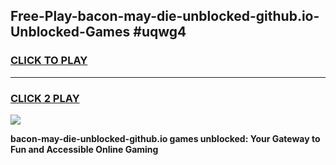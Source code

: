 
## Free-Play-bacon-may-die-unblocked-github.io-Unblocked-Games #uqwg4
<h3>
<a href="https://news.freeplayer.one?title=bacon-may-die-unblocked-github.io&ref=8M">CLICK TO PLAY</a></h3>
<hr>

<h3>
<a href="https://news.freeplayer.one?title=bacon-may-die-unblocked-github.io&ref=8M">CLICK 2 PLAY</a>
  
</h3>

<a href="https://news.freeplayer.one?title=bacon-may-die-unblocked-github.io&ref=8M"><img src="https://clearcache.store/games.png"></a>


**bacon-may-die-unblocked-github.io games unblocked: Your Gateway to Fun and Accessible Online Gaming**
